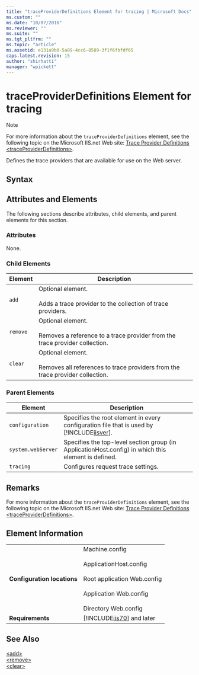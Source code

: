 ```yaml
---
title: "traceProviderDefinitions Element for tracing | Microsoft Docs"
ms.custom: ""
ms.date: "10/07/2016"
ms.reviewer: ""
ms.suite: ""
ms.tgt_pltfrm: ""
ms.topic: "article"
ms.assetid: e131a9b0-5a89-4cc6-8589-3f1f6fbfdf65
caps.latest.revision: 15
author: "shirhatti"
manager: "wpickett"
---
```

# traceProviderDefinitions Element for tracing
> [!NOTE]
>  For more information about the `traceProviderDefinitions` element, see the following topic on the Microsoft IIS.net Web site: [Trace Provider Definitions \<traceProviderDefinitions>](http://www.iis.net/ConfigReference/system.webServer/tracing/traceProviderDefinitions).  
  
 Defines the trace providers that are available for use on the Web server.  
  
## Syntax  
  
## Attributes and Elements  
 The following sections describe attributes, child elements, and parent elements for this section.  
  
### Attributes  
 None.  
  
### Child Elements  
  
|Element|Description|  
|-------------|-----------------|  
|`add`|Optional element.<br /><br /> Adds a trace provider to the collection of trace providers.|  
|`remove`|Optional element.<br /><br /> Removes a reference to a trace provider from the trace provider collection.|  
|`clear`|Optional element.<br /><br /> Removes all references to trace providers from the trace provider collection.|  
  
### Parent Elements  
  
|Element|Description|  
|-------------|-----------------|  
|`configuration`|Specifies the root element in every configuration file that is used by [!INCLUDE[iisver](../../reference/admin/includes/iisver-md.md)].|  
|`system.webServer`|Specifies the top-level section group (in ApplicationHost.config) in which this element is defined.|  
|`tracing`|Configures request trace settings.|  
  
## Remarks  
 For more information about the `traceProviderDefinitions` element, see the following topic on the Microsoft IIS.net Web site: [Trace Provider Definitions \<traceProviderDefinitions>](http://www.iis.net/ConfigReference/system.webServer/tracing/traceProviderDefinitions).  
  
## Element Information  
  
|||  
|-|-|  
|**Configuration locations**|Machine.config<br /><br /> ApplicationHost.config<br /><br /> Root application Web.config<br /><br /> Application Web.config<br /><br /> Directory Web.config|  
|**Requirements**|[!INCLUDE[iis70](../../reference/admin/includes/iis70-md.md)] and later|  
  
## See Also  
 [\<add>](../../reference/admin/add-element-for-traceproviderdefinitions-for-tracing.md)   
 [\<remove>](../../reference/admin/remove-element-for-traceproviderdefinitions-for-tracing.md)   
 [\<clear>](../../reference/admin/clear-element-for-traceproviderdefinitions-for-tracing.md)